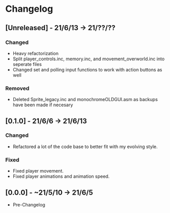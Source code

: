 
# Changelog

## [Unreleased] - 21/6/13 -> 21/??/??
### Changed
- Heavy refactorization
- Split player_controls.inc, memory.inc, and movement_overworld.inc into seperate files
- Changed set and polling input functions to work with action buttons as well
### Removed
- Deleted Sprite_legacy.inc and monochromeOLDGUI.asm as backups have been made if necesary

## [0.1.0] - 21/6/6 -> 21/6/13
### Changed
- Refactored a lot of the code base to better fit with my evolving style.
### Fixed
- Fixed player movement.
- Fixed player animations and animation speed.

## [0.0.0] - ~21/5/10 -> 21/6/5
- Pre-Changelog
